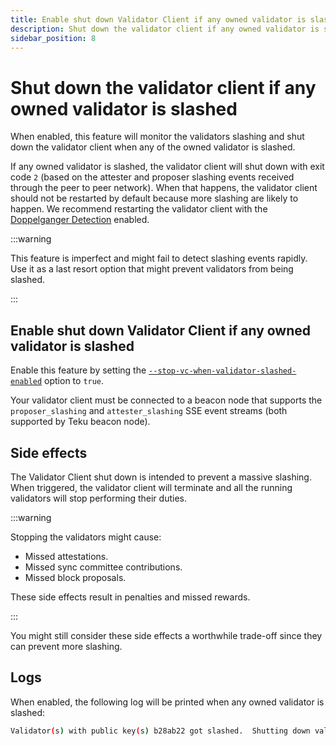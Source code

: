 ```yaml
---
title: Enable shut down Validator Client if any owned validator is slashed
description: Shut down the validator client if any owned validator is slashed.
sidebar_position: 8
---
```


# Shut down the validator client if any owned validator is slashed

When enabled, this feature will monitor the validators slashing and shut down the validator client when any of the owned validator is slashed.

If any owned validator is slashed,  the validator client will shut down with exit code `2` (based on the attester and proposer slashing events received through the peer to peer network).
When that happens, the validator client should not be restarted by default because more slashing are likely to happen. We recommend restarting the validator client with the [Doppelganger Detection](./enable-doppelganger-detection.md) enabled.

:::warning

This feature is imperfect and might fail to detect slashing events rapidly. Use it as a last resort option that might prevent validators from being slashed.

:::

## Enable shut down Validator Client if any owned validator is slashed

Enable this feature by setting the [`--stop-vc-when-validator-slashed-enabled`](../reference/cli/index.md#stop-vc-when-validator-slashed-enabled) option to `true`.

Your validator client must be connected to a beacon node that supports the `proposer_slashing` and `attester_slashing` SSE event streams (both supported by Teku beacon node).

## Side effects

The Validator Client shut down is intended to prevent a massive slashing.  
When triggered, the validator client will terminate and all the running validators will stop performing their duties.

:::warning

Stopping the validators might cause:

- Missed attestations.
- Missed sync committee contributions.
- Missed block proposals.

These side effects result in penalties and missed rewards.

:::

You might still consider these side effects a worthwhile trade-off since they can prevent more slashing.

## Logs

When enabled, the following log will be printed when any owned validator is slashed:

```bash title="Example validator client shut down when an owned validator is slashed"
Validator(s) with public key(s) b28ab22 got slashed.  Shutting down validator client...
```
